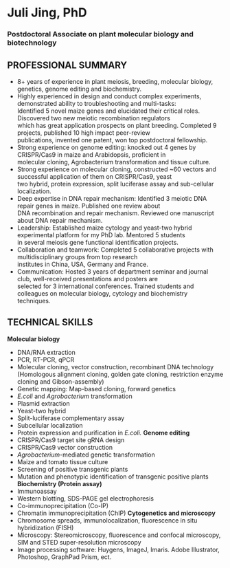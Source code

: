 # Juli Jing, PhD
### Postdoctoral Associate on plant molecular biology and biotechnology

## PROFESSIONAL SUMMARY
- 8+ years of experience in plant meiosis, breeding, molecular biology, genetics, genome editing and biochemistry.  
- Highly experienced in design and conduct complex experiments, demonstrated ability to troubleshooting and multi-tasks:  
Identified 5 novel maize genes and elucidated their critical roles. Discovered two new meiotic recombination regulators  
which has great application prospects on plant breeding. Completed 9 projects, published 10 high impact peer-review  
publications, invented one patent, won top postdoctoral fellowship.  
- Strong experience on genome editing: knocked out 4 genes by CRISPR/Cas9 in maize and Arabidopsis, proficient in  
molecular cloning, Agrobacterium transformation and tissue culture.  
- Strong experience on molecular cloning, constructed ~60 vectors and successful application of them on CRISPR/Cas9, yeast  
two hybrid, protein expression, split luciferase assay and sub-cellular localization.  
- Deep expertise in DNA repair mechanism: Identified 3 meiotic DNA repair genes in maize. Published one review about  
DNA recombination and repair mechanism. Reviewed one manuscript about DNA repair mechanism.  
- Leadership: Established maize cytology and yeast-two hybrid experimental platform for my PhD lab. Mentored 5 students  
in several meiosis gene functional identification projects.  
- Collaboration and teamwork: Completed 5 collaborative projects with multidisciplinary groups from top research  
institutes in China, USA, Germany and France.  
- Communication: Hosted 3 years of department seminar and journal club, well-received presentations and posters are  
selected for 3 international conferences. Trained students and colleagues on molecular biology, cytology and biochemistry  
techniques.

## TECHNICAL SKILLS
**Molecular biology**
- DNA/RNA extraction
- PCR, RT-PCR, qPCR
- Molecular cloning, vector construction, recombinant DNA technology (Homologous alignment cloning, golden gate cloning, restriction enzyme cloning and Gibson-assembly)
- Genetic mapping: Map-based cloning, forward genetics
- _E.coli_ and _Agrobacterium_ transformation
- Plasmid extraction
- Yeast-two hybrid
- Split-luciferase complementary assay
- Subcellular localization
- Protein expression and purification in _E.coli._
**Genome editing**
- CRISPR/Cas9 target site gRNA design
- CRISPR/Cas9 vector construction
- _Agrobacterium_-mediated genetic transformation
- Maize and tomato tissue culture
- Screening of positive transgenic plants
- Mutation and phenotypic identification of transgenic positive plants
**Biochemistry (Protein assay)**
- Immunoassay
- Western blotting, SDS-PAGE gel electrophoresis
- Co-immunoprecipitation (Co-IP)
- Chromatin immunoprecipitation (ChIP)
**Cytogenetics and microscopy**
- Chromosome spreads, immunolocalization, fluorescence in situ hybridization (FISH)
- Microscopy: Stereomicroscopy, fluorescence and confocal microscopy, SIM and STED super-resolution microscopy
- Image processing software: Huygens, ImageJ, Imaris. Adobe Illustrator, Photoshop, GraphPad Prism, ect.
  
